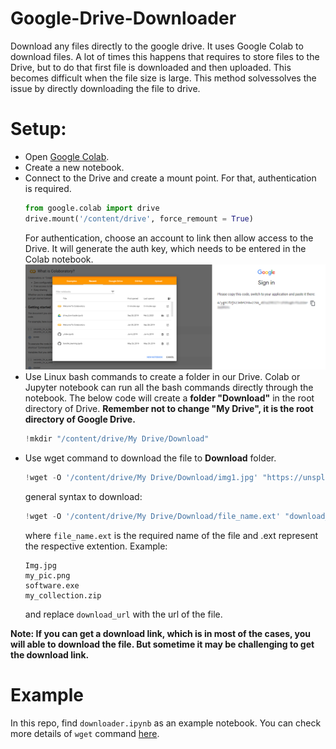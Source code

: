 # Google-Drive-Downloader
Download any files directly to the google drive. It uses Google Colab to download files. A lot of times this happens that requires to store files to the Drive, but to do that first file is downloaded and then uploaded. This becomes difficult when the file size is large. 
This method solvessolves the issue by directly downloading the file to drive.

# Setup:
* Open [Google Colab](https://colab.research.google.com/notebooks).
* Create a new notebook.
* Connect to the Drive and create a mount point. For that, authentication is required.
  ``` Python
  from google.colab import drive
  drive.mount('/content/drive', force_remount = True)
  ```
  For authentication, choose an account to link then allow access to the Drive. It will generate the auth key, which needs to be entered in the Colab notebook.
  ![demo](demo.jpg)
* Use Linux bash commands to create a folder in our Drive. Colab or Jupyter notebook can run all the bash commands directly through the notebook. The below code will create a **folder "Download"** in the root directory of Drive. **Remember not to change "My Drive", it is the root directory of Google Drive.**
  ``` python notebook
  !mkdir "/content/drive/My Drive/Download"
  ```
* Use wget command to download the file to **Download** folder.
    ``` python notebook
  !wget -O '/content/drive/My Drive/Download/img1.jpg' "https://unsplash.com/photos/u159a2eL6UE/download?force=true"
  ```
  general syntax to download: 
   ``` python notebook
  !wget -O '/content/drive/My Drive/Download/file_name.ext' "download_url"
  ```
  where `file_name.ext` is the required name of the file and .ext represent the respective extention. Example: 
  ```
  Img.jpg 
  my_pic.png
  software.exe
  my_collection.zip
  ```
  and replace `download_url` with the url of the file. 

**Note: If you can get a download link, which is in most of the cases, you will able to download the file. But sometime it may be challenging to get the download link.** 

# Example
In this repo, find `downloader.ipynb` as an example notebook. You can check more details of `wget` command [here](https://www.computerhope.com/unix/wget.htm#syntax).
